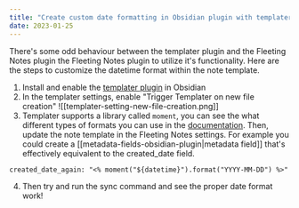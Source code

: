 ```yaml
---
title: "Create custom date formatting in Obsidian plugin with templater"
date: 2023-01-25
---
```

There's some odd behaviour between the templater plugin and the Fleeting Notes plugin the Fleeting Notes plugin to utilize it's functionality. Here are the steps to customize the datetime format within the note template.

1. Install and enable the [templater plugin](https://github.com/SilentVoid13/Templater) in Obsidian
2. In the templater settings, enable "Trigger Templater on new file creation"
![[templater-setting-new-file-creation.png]]
3. Templater supports a library called `moment`, you can see the what different types of formats you can use in the [documentation](https://momentjs.com/docs/#/displaying/). Then, update the note template in the Fleeting Notes settings. For example you could create a [[metadata-fields-obsidian-plugin|metadata field]] that's effectively equivalent to the created_date field.
```
created_date_again: "<% moment("${datetime}").format("YYYY-MM-DD") %>"
```
4. Then try and run the sync command and see the proper date format work!

